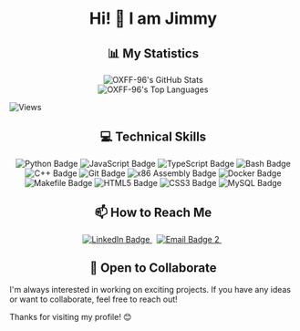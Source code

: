 
<h1 align="center">Hi! 👋 I am Jimmy</h1>


<h2 align="center"> 📊 My Statistics </h2>

<div align="center">
  <div>
    <img src="https://github-readme-stats.vercel.app/api?username=0XFF-96&theme=transparent&show_icons=true" alt="OXFF-96's GitHub Stats"/>
  </div>
  <div>
    <img src="https://github-readme-stats.vercel.app/api/top-langs/?username=0XFF-96&theme=transparent&show_icons=true&layout=compact&card_width=467" alt="OXFF-96's Top Languages"/>
  </div>
</div>

![Views](https://komarev.com/ghpvc/?username=OXFF-96&style=flat&color=023373)

<h2 align="center"> 💻 Technical Skills </h2>

<p align="center">
  <a>
  <a>
    <img src="https://img.shields.io/badge/Python-023373?style=for-the-badge&logo=python&logoColor=white" alt="Python Badge"/>
  </a>
  <a>
    <img src="https://img.shields.io/badge/JavaScript-023373?style=for-the-badge&logo=javascript&logoColor=white" alt="JavaScript Badge"/>
  </a>
  <a>
    <img src="https://img.shields.io/badge/TypeScipt-023373?style=for-the-badge&logo=typescript&logoColor=white" alt="TypeScript Badge"/>
  </a>
  <a>
    <img src="https://img.shields.io/badge/Bash-023373?style=for-the-badge&logo=gnubash&logoColor=white" alt="Bash Badge">
  </a>
  <a>
    <img src="https://img.shields.io/badge/C++-023373?style=for-the-badge&logo=c%2B%2B&logoColor=white" alt="C++ Badge"/>
  </a>
  <a>
    <img src="https://img.shields.io/badge/Git-023373?style=for-the-badge&logo=git&logoColor=white" alt="Git Badge"/>
  </a>
  <a>
    <img src="https://img.shields.io/badge/x86%20Assembly-023373?style=for-the-badge&logo=assemblyscript&logoColor=white" alt="x86 Assembly Badge"/>
  </a>
  <a>
    <img src="https://img.shields.io/badge/Docker-023373?style=for-the-badge&logo=docker&logoColor=white" alt="Docker Badge"/>
  </a>
  <a>
    <img src="https://img.shields.io/badge/Makefile-023373?style=for-the-badge&logo=gnu&logoColor=white" alt="Makefile Badge">
  </a>
  <a>
    <img src="https://img.shields.io/badge/HTML5-023373?style=for-the-badge&logo=html5&logoColor=white" alt="HTML5 Badge"/>
  </a>
  <a>
    <img src="https://img.shields.io/badge/CSS3-023373?style=for-the-badge&logo=css3&logoColor=white" alt="CSS3 Badge"/>
  </a>
  <a>
    <img src="https://img.shields.io/badge/MySQL-023373?style=for-the-badge&logo=mysql&logoColor=white" alt="MySQL Badge"/>
  </a>
</p>

<h2 align="center"> 📫 How to Reach Me </h2>

<p align="center">
  <a href="https://www.linkedin.com/in/jimmy-li-2b0a082b9/">
    <img src="https://img.shields.io/badge/Linkedin-Connect-blue?style=for-the-badge&logo=linkedin&color=0A66C2" alt="LinkedIn Badge">
  </a>
  &nbsp;
  <a href="mailto:jli449668@gmail.com">
    <img src="https://img.shields.io/badge/Email-jli449668@gmail.com-blue?style=for-the-badge&logo=gmail&logoColor=white&color=EA4335" alt="Email Badge 2">
  </a>
  &nbsp;
</p>

<h2 align="center"> 🤝 Open to Collaborate </h2>

I'm always interested in working on exciting projects. If you have any ideas or want to collaborate, feel free to reach out!

Thanks for visiting my profile! 😊
